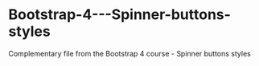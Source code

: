 # Bootstrap-4---Spinner-buttons-styles
Complementary file from the Bootstrap 4 course - Spinner buttons styles
